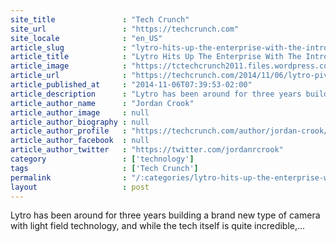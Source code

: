 ```yaml
---
site_title               : "Tech Crunch"
site_url                 : "https://techcrunch.com"
site_locale              : "en_US"
article_slug             : "lytro-hits-up-the-enterprise-with-the-introduction-of-the-lytro-platform-and-dev-kit"
article_title            : "Lytro Hits Up The Enterprise With The Introduction Of The Lytro Platform And Dev Kit"
article_image            : "https://tctechcrunch2011.files.wordpress.com/2014/11/screenshot-2014-11-06-10-34-51.png?w=764&h=400&crop=1"
article_url              : "https://techcrunch.com/2014/11/06/lytro-pivots-to-hit-up-the-enterprise-with-the-introduction-of-the-lytro-platform-and-dev-kit/"
article_published_at     : "2014-11-06T07:39:53-02:00"
article_description      : "Lytro has been around for three years building a brand new type of camera with light field technology, and while the tech itself is quite incredible,..."
article_author_name      : "Jordan Crook"
article_author_image     : null
article_author_biography : null
article_author_profile   : "https://techcrunch.com/author/jordan-crook/"
article_author_facebook  : null
article_author_twitter   : "https://twitter.com/jordanrcrook"
category                 : ['technology']
tags                     : ['Tech Crunch']
permalink                : "/:categories/lytro-hits-up-the-enterprise-with-the-introduction-of-the-lytro-platform-and-dev-kit/"
layout                   : post
---
```


Lytro has been around for three years building a brand new type of camera with light field technology, and while the tech itself is quite incredible,...

